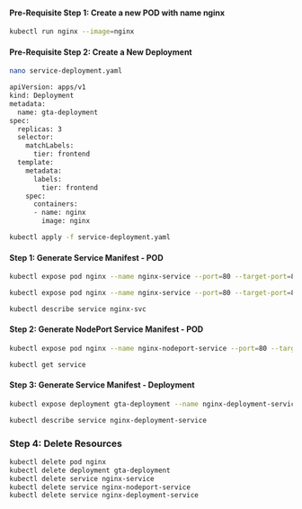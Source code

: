 
#### Pre-Requisite Step 1: Create a new POD with name nginx
```sh
kubectl run nginx --image=nginx
```
#### Pre-Requisite Step 2: Create a New Deployment
```sh
nano service-deployment.yaml
```
```sh
apiVersion: apps/v1
kind: Deployment
metadata:
  name: gta-deployment
spec:
  replicas: 3
  selector:
    matchLabels:
      tier: frontend
  template:
    metadata:
      labels:
        tier: frontend
    spec:
      containers:
      - name: nginx
        image: nginx
```
```sh
kubectl apply -f service-deployment.yaml
```
#### Step 1: Generate Service Manifest - POD
```sh
kubectl expose pod nginx --name nginx-service --port=80 --target-port=80 --dry-run=client -o yaml

kubectl expose pod nginx --name nginx-service --port=80 --target-port=80 --dry-run=client -o yaml > service-01.yaml

kubectl describe service nginx-svc
```
#### Step 2: Generate NodePort Service Manifest - POD
```sh
kubectl expose pod nginx --name nginx-nodeport-service --port=80 --target-port=80 --type=NodePort --dry-run=client -o yaml

kubectl get service
```

#### Step 3: Generate  Service Manifest - Deployment
```sh
kubectl expose deployment gta-deployment --name nginx-deployment-service --port=80 --target-port=8000

kubectl describe service nginx-deployment-service
```

### Step 4: Delete Resources
```sh
kubectl delete pod nginx
kubectl delete deployment gta-deployment
kubectl delete service nginx-service
kubectl delete service nginx-nodeport-service
kubectl delete service nginx-deployment-service
```
